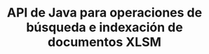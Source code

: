 ---
############################# Static ############################
layout: "auto-gen-gist"
draft: false
path: "es/search/java/document/xlsm"
otherformats: PDF DOC DOT DOCX DOCM DOTX DOTM TXT ODT OTT RTF XLS XLT XLSX XLSB XLTX XLTM XLA XLAM ODS OTS CSV TSV XML PPT PPS POT PPTX PPTM POTX POTM PPSX PPSM ODP PST OST EML EMLX MSG ONE ZIP XHTML MHTML MD CHM EPUB  FB2 

############################# Head ############################
head_title: "Agregar indexación de documentos y operaciones de búsqueda dentro de aplicaciones Java"
head_description: "GroupDocs.Search Java API admite operaciones de indexación y búsqueda de documentos para formatos de documentos como PDF DOC, DOCX, RTF, XLSX, CSV, PPTX, EML, MSG y más."

############################# Header ############################
title: "API de Java para operaciones de búsqueda e indexación de documentos XLSM "
description: "GroupDocs.Search Java API permite a los desarrolladores integrar operaciones sólidas de búsqueda e indexación de documentos en sus aplicaciones. Admite formatos de archivo como PDF DOC, DOCX, RTF, XLSX, CSV, PPTX MSG, EML y muchos más."

######################### Download Button #######################
button:
    enable: true

############################# About ############################
about:
    enable: true
    title: "Cómo agregar operaciones de indexación y búsqueda de documentos a las aplicaciones de Java"
    content: |
       La cantidad de datos e información aumenta rápidamente con cada día que pasa. Por lo tanto, es muy importante recuperar la información correcta de manera oportuna con el mínimo costo y esfuerzo. Esta página web brindará información sobre cómo los usuarios pueden desarrollar y agregar capacidades eficientes de búsqueda de documentos a sus aplicaciones comerciales. . El objetivo es encontrar y mostrar de forma rápida y precisa información relacionada con las consultas del usuario. GroupDocs.Search para Java es una API de Java muy eficiente y fácil de usar que ayuda a los desarrolladores de software a operar operaciones de búsqueda de texto de nivel básico a avanzado dentro de sus propias aplicaciones sin instalar ningún software de terceros. La API de Java ha proporcionado varias características útiles relacionadas con la búsqueda, como la combinación de múltiples índices en un índice común, el reconocimiento de consultas de búsqueda de diferentes diseños de teclado, soporte morfológico de Word Form, etc. Admite búsqueda simple, booleana, de expresión regular (Regex), difusa, sensible a mayúsculas y minúsculas, sinónimo, homófono, comodín, búsqueda de tipo de objeto, configuración de rango de datos y otros tipos de consultas para buscar información de forma rápida y elegante.

############################# content ############################
steps:
    enable: true
    block:
    - title_left: "Cree un nuevo índice de búsqueda o cargue uno existente a través de Java"
      content_left: |
       GroupDocs.Search Java permite a los desarrolladores de software generar un nuevo índice de búsqueda o cargar un índice de búsqueda existente dentro de sus propias aplicaciones Java. El siguiente ejemplo de código Java muestra la creación de un nuevo índice y la carga del existente utilizando solo un par de líneas de código Java. 

      title_right: "Cree un índice de búsqueda nuevo o cargue uno existente a través de Java"
      content_right: |
         * Primero debe especificar la ruta a la carpeta de índice
         * Crear una instancia de la clase [Index](https://apireference.groupdocs.com/search/java/com.groupdocs.search/Index#Index(java.lang.String))
         * Arriba creará un índice en la memoria o en un disco y también puede cargar un índice existente.
       
      gisthash: "02615fe51a919acdc5363d46c181dc7f"
      gistfile: "create_or_load_search_index.java"

    - title_left: "Indexación síncrona de documentos XLSM a través de Java"
      content_left: |
       GroupDocs.Search Java API facilita a los programadores de software la indexación sincrónica de documentos con solo un par de líneas de código dentro de sus propias aplicaciones Java. Los siguientes ejemplos de código Java demuestran cómo realizar la indexación de documentos sincrónicamente con facilidad. 

      title_right: "Agregue XLSM Documento al índice de búsqueda sincrónicamente"
      content_right: |
        * Primero debe especificar la ruta a la carpeta de índice
        * Especificar la ruta a una carpeta que contiene documentos para buscar
        * Crear una instancia de la clase [Index(indexFolder)](https://apireference.groupdocs.com/search/java/com.groupdocs.search/Index#Index(java.lang.String))
        * Arriba creará un índice en la memoria o en un disco o abrirá un índice existente.
        * Documentos de indexación síncrona de la carpeta especificada
     
      gisthash: "7079bf3c06128a69b842150d080e5e0b"
      gistfile: "Add_files_synchronously_to_indexing.java"
      
    - title_left: "Realice la indexación asincrónica de documentos a través de Java"
      content_left: |
        GroupDocs.Search Java API permite a los profesionales del software realizar la indexación asíncrona de documentos dentro de sus propias aplicaciones Java. El siguiente código java demuestra cómo los desarrolladores pueden indexar documentos de forma asíncrona con solo un par de líneas de código java.

      title_right: "Agregar documento XLSM al índice de búsqueda de forma asíncrona"
      content_right: |
        * Primero debe especificar la ruta a la carpeta de índice
        * Especificar la ruta a una carpeta que contiene documentos para buscar
        * Crear una instancia de la clase [Index(indexFolder)](https://apireference.groupdocs.com/search/java/com.groupdocs.search/Index#Index(java.lang.String))
        * Suscripción al evento
        * Necesidad de escribir Código que indica la finalización de la operación
        * Configuración de la bandera para la indexación asíncrona
        * Documentos de indexación asincrónica de la carpeta especificada
     
      gisthash: "7079bf3c06128a69b842150d080e5e0b"
      gistfile: "Add_files_asynchronously_to_indexing.java"

    - title_left: "Cómo resaltar los resultados de búsqueda en aplicaciones Java"
      content_left: |
       GroupDocs.Search Java API permite a los desarrolladores interpretar un resultado de búsqueda y enumerar los documentos encontrados, así como las palabras y frases. También es posible resaltar el texto del documento XLSM. A continuación se muestra el ejemplo de código Java que demuestra cómo enumerar los documentos encontrados y resaltar los resultados de búsqueda con solo un par de líneas de código.

      title_right: "Resalte los resultados de búsqueda a través de Java"
      content_right: |
        * Realizar búsqueda en el índice
        * Después de una búsqueda exitosa, imprima el resultado
        * Iterar a través de los documentos y mostrar los documentos encontrados
        * Resaltar ocurrencias en el texto
        * Generación de documentos con formato HTML de salida con resultados de búsqueda resaltados
     
      gisthash: "cc88d485f007d6da0d943043c8e13a52"
      gistfile: "how_to_highlight_search_result.java"

    - title_left: "Requisitos del sistema"
      content_left: |
        GroupDocs.Search for Java es compatible con todas las principales plataformas y sistemas operativos. Para obtener una guía completa de requisitos del sistema, visite [requisitos del sistema](https://docs.groupdocs.com/search/java/system-requirements/) antes de ejecutar el código a continuación, asegúrese de tener los siguientes requisitos previos instalados en su sistema:
         * Sistemas operativos: Microsoft Windows, Linux, Mac OS
         * Compatibilidad con versiones de Java: J2SE 7.0 (1.7), J2SE 8.0 (1.8) o superior
         * Obtenga la última versión de GroupDocs.Search para las API de Java de GroupDocs [Repository](https://repository.groupdocs.com/repo/com/groupdocs/groupdocs-search/)
        
      title_right: "Por qué usar GroupDocs.Search"
      content_right: |
        * Creación de índices de búsqueda tanto en memoria como en disco.
        * Capacidad de indexación de un archivo, secuencia o estructura.
        * Soporte de indexación de documentos protegidos por contraseña.
        * Soporte para la fusión de varios índices.
        * Documento de filtro durante la indexación de búsqueda.
        * Compatibilidad con el corrector ortográfico durante la búsqueda.
        * Los caracteres combinados son totalmente compatibles
        * La combinación de diferentes tipos de búsqueda en una consulta de búsqueda.
        * Compatibilidad con búsquedas de palabras simples y expresiones regulares
        * Totalmente compatible con el reemplazo de alias en las consultas de búsqueda.

demos:
    enable: true
        

more_formats:
    enable: true


back_to_top:
    enable: true
---